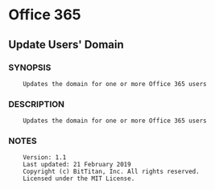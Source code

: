 # Office 365
## Update Users' Domain
### SYNOPSIS
```
    Updates the domain for one or more Office 365 users
```
### DESCRIPTION
```
    Updates the domain for one or more Office 365 users
```
### NOTES
```
    Version: 1.1
    Last updated: 21 February 2019
    Copyright (c) BitTitan, Inc. All rights reserved.
    Licensed under the MIT License.
```


